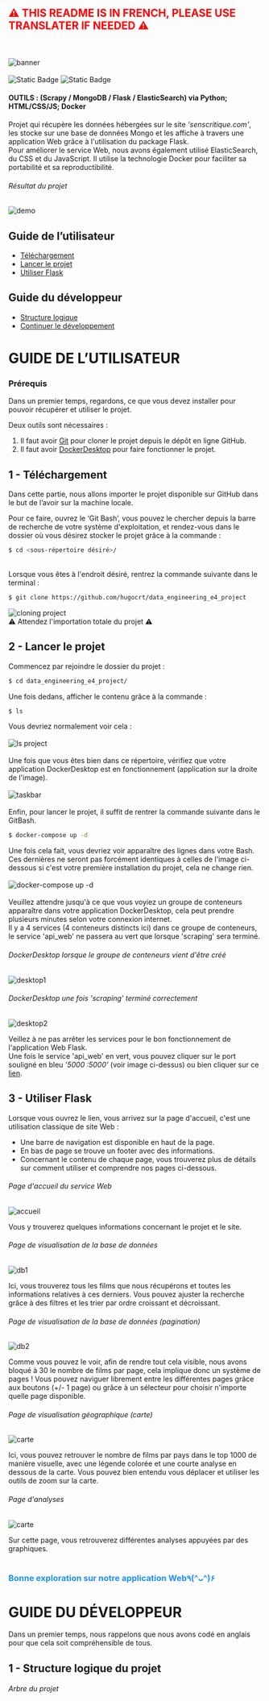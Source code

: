 ## <span style="color:red">⚠ THIS README IS IN FRENCH, PLEASE USE TRANSLATER IF NEEDED ⚠</span>
<br><br>
![banner](img/readme-banner.png)
<br><br>
![Static Badge](https://img.shields.io/badge/ESIEE%20Paris%20-%20Projet%20E4%20-%20green?style=flat)
![Static Badge](https://img.shields.io/badge/last%20commit%20-%20janurary%202024%20-%20orangered)

#### OUTILS : (Scrapy / MongoDB / Flask / ElasticSearch) via Python; HTML/CSS/JS; Docker

Projet qui récupère les données hébergées sur le site *'senscritique.com'*, les stocke sur une 
base de données Mongo et les affiche à travers une application Web grâce à l'utilisation du package 
Flask. <br>
Pour améliorer le service Web, nous avons également utilisé ElasticSearch, du CSS et du 
JavaScript. Il utilise la technologie Docker pour faciliter sa portabilité et sa reproductibilité.

###### Résultat du projet
![demo](img/demo.gif)

## Guide de l’utilisateur
- [Téléchargement](#1---téléchargement) 
- [Lancer le projet](#2---lancer-le-projet)
- [Utiliser Flask](#3---utiliser-flask)

## Guide du développeur
- [Structure logique](#1---structure-logique-du-projet)
- [Continuer le développement]()


# GUIDE DE L’UTILISATEUR

### Prérequis

Dans un premier temps, regardons, ce que vous devez installer pour pouvoir récupérer et utiliser 
le projet.

Deux outils sont nécessaires :

1) Il faut avoir [Git](https://git-scm.com/download) pour cloner le projet depuis le dépôt en ligne GitHub.
2) Il faut avoir [DockerDesktop](https://www.docker.com/products/docker-desktop/) pour faire 
   fonctionner le projet.

## 1 - Téléchargement

Dans cette partie, nous allons importer le projet disponible sur GitHub dans le but de l’avoir 
sur la machine locale.

Pour ce faire, ouvrez le ‘Git Bash’, vous pouvez le chercher depuis la barre
de recherche de votre système d'exploitation, et rendez-vous dans le dossier où vous désirez stocker
le projet grâce à la commande :
```bash 
$ cd <sous-répertoire désiré>/
```
<br>
Lorsque vous êtes à l'endroit désiré, rentrez la commande suivante dans le 
terminal :

```bash 
$ git clone https://github.com/hugocrt/data_engineering_e4_project
```
![cloning project](img/cloning-project.png)<br>
⚠ Attendez l'importation totale du projet ⚠

## 2 - Lancer le projet

Commencez par rejoindre le dossier du projet :
```bash 
$ cd data_engineering_e4_project/
```
Une fois dedans, afficher le contenu grâce à la commande :
```bash 
$ ls
```
Vous devriez normalement voir cela :
<br><br>
![ls project](img/ls-project.png)
<br><br>
Une fois que vous êtes bien dans ce répertoire, vérifiez que votre application DockerDesktop 
est en fonctionnement (application sur la droite de l'image).
<br><br>
![taskbar](img/taskbar.png)
<br><br>
Enfin, pour lancer le projet, il suffit de rentrer la commande suivante dans le GitBash.
```bash 
$ docker-compose up -d
```

Une fois cela fait, vous devriez voir apparaître des lignes dans votre Bash. Ces dernières ne 
seront pas forcément identiques à celles de l'image ci-dessous si c'est votre première 
installation du projet, cela ne change rien. 
<br><br>
![docker-compose up -d](img/docker-compose-up-d.png)
<br><br>
Veuillez attendre jusqu'à ce que vous voyiez un groupe de conteneurs apparaître dans votre 
application DockerDesktop, cela peut prendre plusieurs minutes selon votre connexion internet.<br>
Il y a 4 services (4 conteneurs distincts ici) dans ce groupe de conteneurs, le service 
'api_web' ne passera au vert que lorsque 'scraping' sera terminé.

###### DockerDesktop lorsque le groupe de conteneurs vient d'être créé
![desktop1](img/desktop1.png)
###### DockerDesktop une fois 'scraping' terminé correctement
![desktop2](img/desktop2.png)

Veillez à ne pas arrêter les services pour le bon fonctionnement de l'application Web Flask.<br>
Une fois le service 'api_web' en vert, vous pouvez cliquer sur le port souligné en bleu 
*'5000 :5000'* (voir image ci-dessus) ou bien cliquer sur ce
<a href="http://localhost:5000">lien</a>.

## 3 - Utiliser Flask

Lorsque vous ouvrez le lien, vous arrivez sur la page d'accueil, c'est une utilisation 
classique de site Web :
- Une barre de navigation est disponible en haut de la page. 
- En bas de page se trouve un footer avec des informations.
- Concernant le contenu de chaque page, vous trouverez plus de détails sur comment utiliser et 
  comprendre nos pages ci-dessous.

###### Page d'accueil du service Web
![accueil](img/web_accueil.png)

Vous y trouverez quelques informations concernant le projet et le site. 

###### Page de visualisation de la base de données
![db1](img/db1.png)

Ici, vous trouverez tous les films que nous récupérons et toutes les informations relatives à 
ces derniers. Vous pouvez ajuster la recherche grâce à des filtres et les trier par ordre 
croissant et décroissant.

###### Page de visualisation de la base de données (pagination)
![db2](img/db2.png)

Comme vous pouvez le voir, afin de rendre tout cela visible, nous avons bloqué à 30 le nombre de 
films par page, cela implique donc un système de pages ! Vous pouvez naviguer librement 
entre les différentes pages grâce aux boutons (+/- 1 page) ou grâce à un sélecteur pour choisir 
n'importe quelle page disponible.

###### Page de visualisation géographique (carte)
![carte](img/carte.png)

Ici, vous pouvez retrouver le nombre de films par pays dans le top 1000 de manière visuelle, avec 
une légende colorée et une courte analyse en dessous de la carte. Vous pouvez bien entendu vous 
déplacer et utiliser les outils de zoom sur la carte.

###### Page d'analyses
![carte](img/analyse1.png)

Sur cette page, vous retrouverez différentes analyses appuyées par des graphiques.
<br><br>
### <span style="color : dodgerblue">Bonne exploration sur notre application Web٩(^ᴗ^)۶</span>

# GUIDE DU DÉVELOPPEUR

Dans un premier temps, nous rappelons que nous avons codé en anglais pour que cela soit 
compréhensible de tous.

## 1 - Structure logique du projet

###### Arbre du projet




